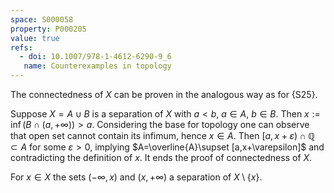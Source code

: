 ```yaml
---
space: S000058
property: P000205
value: true
refs:
  - doi: 10.1007/978-1-4612-6290-9_6
   name: Counterexamples in topology
---
```


The connectedness of $X$ can be proven in the analogous way as for {S25}.

Suppose $X=A\cup B$ is a separation of $X$ with $a<b$, $a\in A$, $b\in B$.
Then $x:=\inf(B\cap(a,+\infty) ) >a$. Considering the base for topology one can observe that open set cannot contain its infimum, hence $x\in A$. Then $[a,x+\varepsilon)\cap\mathbb Q\subset A$ for some $\varepsilon >0$, implying $A=\overline{A}\supset [a,x+\varepsilon]$
and contradicting the definition of $x$.
It ends the proof of connectedness of $X$.

For $x\in X$ the sets $(-\infty,x)$ and $(x,+\infty)$ a separation of $X\setminus \{x\}$.
